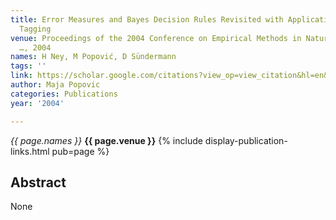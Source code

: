 ```yaml
---
title: Error Measures and Bayes Decision Rules Revisited with Applications to POS
  Tagging
venue: Proceedings of the 2004 Conference on Empirical Methods in Natural Language
  …, 2004
names: H Ney, M Popović, D Sündermann
tags: ''
link: https://scholar.google.com/citations?view_op=view_citation&hl=en&user=KdAV2Y0AAAAJ&pagesize=100&sortby=pubdate&citation_for_view=KdAV2Y0AAAAJ:YsMSGLbcyi4C
author: Maja Popovic
categories: Publications
year: '2004'

---
```


*{{ page.names }}*
**{{ page.venue }}**
{% include display-publication-links.html pub=page %}
## Abstract

None